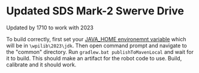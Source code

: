 # Updated SDS Mark-2 Swerve Drive
Updated by 1710 to work with 2023

To build correctly, first set your [JAVA_HOME environemnt variable](https://mkyong.com/java/how-to-set-java_home-on-windows-10/) which will be in `\wpilib\2023\jdk`.
Then open command prompt and navigate to the "common" directory. Run `gradlew.bat publishToMavenLocal` and wait for it to build. This should make an artifact for the robot code to use.
Build, calibrate and it should work.
